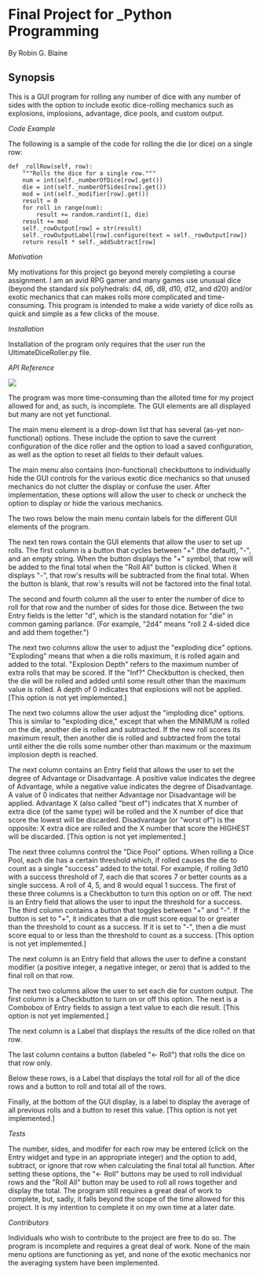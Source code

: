 # Final Project for _Python Programming

By Robin G. Blaine

## Synopsis

This is a GUI program for rolling any number of dice with any number of sides with the option to include exotic dice-rolling mechanics such as explosions, implosions, advantage, dice pools, and custom output.

*Code Example*

The following is a sample of the code for rolling the die (or dice) on a single row:

    def _rollRow(self, row):
        """Rolls the dice for a single row."""
        num = int(self._numberOfDice[row].get())
        die = int(self._numberOfSides[row].get())
        mod = int(self._modifier[row].get())
        result = 0
        for roll in range(num):
            result += random.randint(1, die)
        result += mod
        self._rowOutput[row] = str(result)
        self._rowOutputLabel[row].configure(text = self._rowOutput[row])
        return result * self._addSubtract[row]

*Motivation*

My motivations for this project go beyond merely completing a course assignment. I am an avid RPG gamer and many games use unusual dice (beyond the standard six polyhedrals: d4, d6, d8, d10, d12, and d20) and/or exotic mechanics that can makes rolls more complicated and time-consuming.  This program is intended to make a wide variety of dice rolls as quick and simple as a few clicks of the mouse.

*Installation*

Installation of the program only requires that the user run the UltimateDiceRoller.py file.

*API Reference*

<img src=”GUI.png”/>

The program was more time-consuming than the alloted time for my project allowed for and, as such, is incomplete.  The GUI elements are all displayed but many are not yet functional.  

The main menu element is a drop-down list that has several (as-yet non-functional) options.  These include the option to save the current configuration of the dice roller and the option to load a saved configuration, as well as the option to reset all fields to their default values.

The main menu also contains (non-functional) checkbuttons to individually hide the GUI controls for the various exotic dice mechanics so that unused mechanics do not clutter the display or confuse the user.  After implementation, these options will allow the user to check or uncheck the option to display or hide the various mechanics.

The two rows below the main menu contain labels for the different GUI elements of the program.

The next ten rows contain the GUI elements that allow the user to set up rolls.  The first column is a button that cycles between "+" (the default), "-", and an empty string.  When the button displays the "+" symbol, that row will be added to the final total when the "Roll All" button is clicked.  When it displays "-", that row's results will be subtracted from the final total.  When the button is blank, that row's results will not be factored into the final total.

The second and fourth column all the user to enter the number of dice to roll for that row and the number of sides for those dice.  Between the two Entry fields is the letter "d", which is the standard notation for "die" in common gaming parlance.  (For example, "2d4" means "roll 2 4-sided dice and add them together.")

The next two columns allow the user to adjust the "exploding dice" options.  "Exploding" means that when a die rolls maximum, it is rolled again and added to the total.  "Explosion Depth" refers to the maximum number of extra rolls that may be scored.  If the "Inf?" Checkbutton is checked, then the die will be rolled and added until some result other than the maximum value is rolled.  A depth of 0 indicates that explosions will not be applied.
[This option is not yet implemented.]


The next two columns allow the user adjust the "imploding dice" options.  This is similar to "exploding dice," except that when the MINIMUM is rolled on the die, another die is rolled and subtracted.  If the new roll scores its maximum result, then another die is rolled and subtracted from the total until either the die rolls some number other than maximum or the maximum implosion depth is reached.

The next column contains an Entry field that allows the user to set the degree of Advantage or Disadvantage.  A positive value indicates the degree of Advantage, while a negative value indicates the degree of Disadvantage.  A value of 0 indicates that neither Advantage nor Disadvantage will be applied.  Advantage X (also called "best of") indicates that X number of extra dice (of the same type) will be rolled and the X number of dice that score the lowest will be discarded.  Disadvantage (or "worst of") is the opposite:  X extra dice are rolled and the X number that score the HIGHEST will be discarded.
[This option is not yet implemented.]
 
 
The next three columns control the "Dice Pool" options.  When rolling a Dice Pool, each die has a certain threshold which, if rolled causes the die to count as a single "success" added to the total.  For example, if rolling 3d10 with a success threshold of 7, each die that scores 7 or better counts as a single success.  A roll of 4, 5, and 8 would equal 1 success.  The first of these three columns is a Checkbutton to turn this option on or off.  The next is an Entry field that allows the user to input the threshold for a success.  The third column contains a button that toggles between "+" and "-".  If the button is set to "+", it indicates that a die must score equal to or greater than the threshold to count as a success.  If it is set to "-", then a die must score equal to or less than the threshold to count as a success.
[This option is not yet implemented.]
 
The next column is an Entry field that allows the user to define a constant modifier (a positive integer, a negative integer, or zero) that is added to the final roll on that row.
 
The next two columns allow the user to set each die for custom output.  The first column is a Checkbutton to turn on or off this option.  The next is a Combobox of Entry fields to assign a text value to each die result.
[This option is not yet implemented.]


The next column is a Label that displays the results of the dice rolled on that row.

The last column contains a button (labeled "<- Roll") that rolls the dice on that row only.

Below these rows, is a Label that displays the total roll for all of the dice rows and a button to roll and total all of the rows.

Finally, at the bottom of the GUI display, is a label to display the average of all previous rolls and a button to reset this value.
[This option is not yet implemented.]


*Tests*

The number, sides, and modifer for each row may be entered (click on the Entry widget and type in an appropriate integer) and the option to add, subtract, or ignore that row when calculating the final total all function.  After setting these options, the "<- Roll" buttons may be used to roll individual rows and the "Roll All" button may be used to roll all rows together and display the total.  The program still requires a great deal of work to complete, but, sadly, it falls beyond the scope of the time allowed for this project.  It is my intention to complete it on my own time at a later date.

*Contributors*

Individuals who wish to contribute to the project are free to do so. The program is incomplete and requires a great deal of work.  None of the main menu options are functioning as yet, and none of the exotic mechanics nor the averaging system have been implemented.
